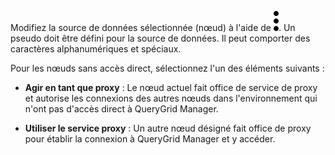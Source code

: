Modifiez la source de données sélectionnée (nœud) à l'aide de ![""](Images/zsz1597101912145.svg). Un pseudo doit être défini pour la source de données. Il peut comporter des caractères alphanumériques et spéciaux.

Pour les nœuds sans accès direct, sélectionnez l'un des éléments suivants :

-   **Agir en tant que proxy** : Le nœud actuel fait office de service de proxy et autorise les connexions des autres nœuds dans l'environnement qui n'ont pas d'accès direct à QueryGrid Manager.

-   **Utiliser le service proxy** : Un autre nœud désigné fait office de proxy pour établir la connexion à QueryGrid Manager et y accéder.

